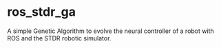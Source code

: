 # ros_stdr_ga
A simple Genetic Algorithm to evolve the neural controller of a robot with ROS and the STDR robotic simulator.
